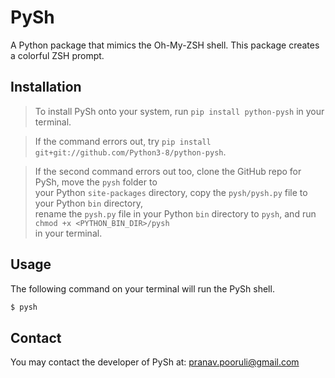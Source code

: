 # PySh

A Python package that mimics the Oh-My-ZSH shell. This package creates a colorful ZSH prompt.

## Installation
> To install PySh onto your system, run `pip install python-pysh` in your terminal.

> If the command errors out, try `pip install git+git://github.com/Python3-8/python-pysh`.

> If the second command errors out too, clone the GitHub repo for PySh, move the `pysh` folder to  
your Python `site-packages` directory, copy the `pysh/pysh.py` file to your Python `bin` directory,  
rename the `pysh.py` file in your Python `bin` directory to `pysh`, and run `chmod +x <PYTHON_BIN_DIR>/pysh`  
in your terminal.

## Usage

The following command on your terminal will run the PySh shell.

```sh
$ pysh
```

## Contact
You may contact the developer of PySh at: pranav.pooruli@gmail.com
